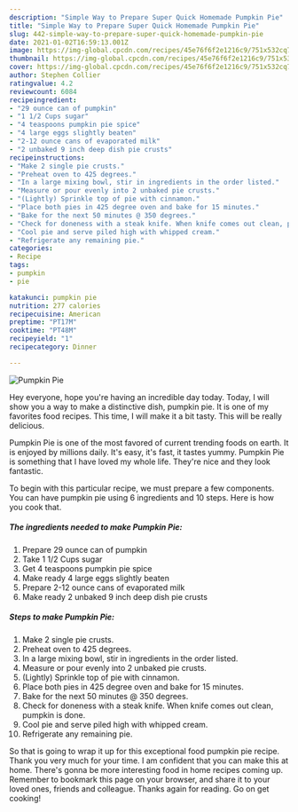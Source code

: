 ```yaml
---
description: "Simple Way to Prepare Super Quick Homemade Pumpkin Pie"
title: "Simple Way to Prepare Super Quick Homemade Pumpkin Pie"
slug: 442-simple-way-to-prepare-super-quick-homemade-pumpkin-pie
date: 2021-01-02T16:59:13.001Z
image: https://img-global.cpcdn.com/recipes/45e76f6f2e1216c9/751x532cq70/pumpkin-pie-recipe-main-photo.jpg
thumbnail: https://img-global.cpcdn.com/recipes/45e76f6f2e1216c9/751x532cq70/pumpkin-pie-recipe-main-photo.jpg
cover: https://img-global.cpcdn.com/recipes/45e76f6f2e1216c9/751x532cq70/pumpkin-pie-recipe-main-photo.jpg
author: Stephen Collier
ratingvalue: 4.2
reviewcount: 6084
recipeingredient:
- "29 ounce can of pumpkin"
- "1 1/2 Cups sugar"
- "4 teaspoons pumpkin pie spice"
- "4 large eggs slightly beaten"
- "2-12 ounce cans of evaporated milk"
- "2 unbaked 9 inch deep dish pie crusts"
recipeinstructions:
- "Make 2 single pie crusts."
- "Preheat oven to 425 degrees."
- "In a large mixing bowl, stir in ingredients in the order listed."
- "Measure or pour evenly into 2 unbaked pie crusts."
- "(Lightly) Sprinkle top of pie with cinnamon."
- "Place both pies in 425 degree oven and bake for 15 minutes."
- "Bake for the next 50 minutes @ 350 degrees."
- "Check for doneness with a steak knife. When knife comes out clean, pumpkin is done."
- "Cool pie and serve piled high with whipped cream."
- "Refrigerate any remaining pie."
categories:
- Recipe
tags:
- pumpkin
- pie

katakunci: pumpkin pie 
nutrition: 277 calories
recipecuisine: American
preptime: "PT17M"
cooktime: "PT48M"
recipeyield: "1"
recipecategory: Dinner

---
```



![Pumpkin Pie](https://img-global.cpcdn.com/recipes/45e76f6f2e1216c9/751x532cq70/pumpkin-pie-recipe-main-photo.jpg)

Hey everyone, hope you're having an incredible day today. Today, I will show you a way to make a distinctive dish, pumpkin pie. It is one of my favorites food recipes. This time, I will make it a bit tasty. This will be really delicious.

Pumpkin Pie is one of the most favored of current trending foods on earth. It is enjoyed by millions daily. It's easy, it's fast, it tastes yummy. Pumpkin Pie is something that I have loved my whole life. They're nice and they look fantastic.




To begin with this particular recipe, we must prepare a few components. You can have pumpkin pie using 6 ingredients and 10 steps. Here is how you cook that.

<!--inarticleads1-->

##### The ingredients needed to make Pumpkin Pie:

1. Prepare 29 ounce can of pumpkin
1. Take 1 1/2 Cups sugar
1. Get 4 teaspoons pumpkin pie spice
1. Make ready 4 large eggs slightly beaten
1. Prepare 2-12 ounce cans of evaporated milk
1. Make ready 2 unbaked 9 inch deep dish pie crusts




<!--inarticleads2-->

##### Steps to make Pumpkin Pie:

1. Make 2 single pie crusts.
1. Preheat oven to 425 degrees.
1. In a large mixing bowl, stir in ingredients in the order listed.
1. Measure or pour evenly into 2 unbaked pie crusts.
1. (Lightly) Sprinkle top of pie with cinnamon.
1. Place both pies in 425 degree oven and bake for 15 minutes.
1. Bake for the next 50 minutes @ 350 degrees.
1. Check for doneness with a steak knife. When knife comes out clean, pumpkin is done.
1. Cool pie and serve piled high with whipped cream.
1. Refrigerate any remaining pie.




So that is going to wrap it up for this exceptional food pumpkin pie recipe. Thank you very much for your time. I am confident that you can make this at home. There's gonna be more interesting food in home recipes coming up. Remember to bookmark this page on your browser, and share it to your loved ones, friends and colleague. Thanks again for reading. Go on get cooking!
